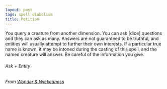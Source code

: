 ```yaml
---
layout: post
tags: spell diabolism
title: Petition
---
```


You query a creature from another dimension. You can ask [dice] questions and they can ask as many. Answers are not guaranteed to be truthful, and entities will usually attempt to further their own interests. If a particular true name is known, it may be intoned during the casting of this spell, and the named creature will answer. Be careful of the information you give.

###### Ask + Entity
###### From [Wonder & Wickedness](https://www.drivethrurpg.com/product/145647/Wonder--Wickedness)
